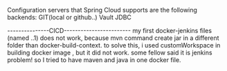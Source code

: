 Configuration servers that Spring Cloud supports are the following backends:
GIT(local or github..)
Vault
JDBC

---------------CICD------------------------
my first docker-jenkins files (named ..1) does not work, because mvn command create jar in a different 
folder than docker-build-context. to solve this, i used customWorkspace in building docker image
, but it did not work. some fellow said it is jenkins problem!
so I tried to have maven and java in one docker file.